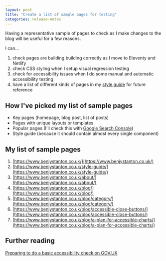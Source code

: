 ```yaml
---
layout: post
title: "Create a list of sample pages for testing"
categories: release-notes
---
```


Having a representative sample of pages to check as I make changes to the blog will be useful for a few reasons.

I can…

1. check pages are building building correctly as I move to Eleventy and Netlify
2. check CSS styling when I setup visual regression testing
3. check for accessibility issues when I do some manual and automatic accessibility testing
4. have a list of different kinds of pages in my [style guide](https://www.benjystanton.co.uk/style-guide/) for future reference

## How I've picked my list of sample pages

- Key pages (homepage, blog post, list of posts)
- Pages with unique layouts or templates
- Popular pages (I'll check this with [Google Search Console](https://search.google.com/search-console/about))
- Style guide (because it should contain almost every single component)

## My list of sample pages

1. [https://www.benjystanton.co.uk/](https://www.benjystanton.co.uk/)
2. [https://www.benjystanton.co.uk/style-guide/](https://www.benjystanton.co.uk/style-guide/)
3. [https://www.benjystanton.co.uk/about/](https://www.benjystanton.co.uk/about/)
4. [https://www.benjystanton.co.uk/blog/](https://www.benjystanton.co.uk/blog/)
5. [https://www.benjystanton.co.uk/blog/category/](https://www.benjystanton.co.uk/blog/category/)
6. [https://www.benjystanton.co.uk/blog/accessible-close-buttons/](https://www.benjystanton.co.uk/blog/accessible-close-buttons/)
7. [https://www.benjystanton.co.uk/blog/a-plan-for-accessible-charts/](https://www.benjystanton.co.uk/blog/a-plan-for-accessible-charts/)

## Further reading

[Preparing to do a basic accessibility check on GOV.UK](https://www.gov.uk/government/publications/doing-a-basic-accessibility-check-if-you-cant-do-a-detailed-one/doing-a-basic-accessibility-check-if-you-cant-do-a-detailed-one#preparing-to-do-a-basic-accessibility-check)

